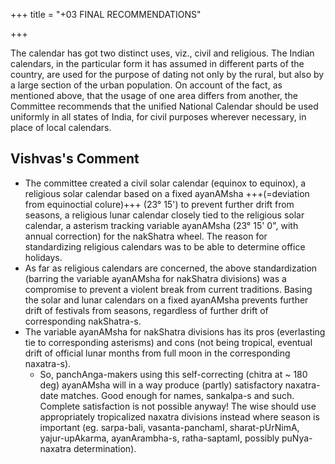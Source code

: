+++
title = "+03 FINAL RECOMMENDATIONS"

+++

The calendar has got two distinct uses, viz., civil and religious. The Indian calendars, in the particular form it has assumed in different parts of the country, are used for the purpose of dating not only by the rural, but also by a large section of the urban population. On account of the fact, as mentioned above, that the usage of one area differs from another, the Committee recommends that the unified National Calendar should be used uniformly in all states of India, for civil purposes wherever necessary, in place of local calendars. 

## Vishvas's Comment
- The committee created a civil solar calendar (equinox to equinox), a religious solar calendar based on a fixed ayanAMsha +++(=deviation from equinoctial colure)+++ (23° 15') to prevent further drift from seasons, a religious lunar calendar closely tied to the religious solar calendar, a asterism tracking variable ayanAMsha (23° 15' 0", with annual correction) for the nakShatra wheel. The reason for standardizing religious calendars was to be able to determine office holidays.
- As far as religious calendars are concerned, the above standardization (barring the variable ayanAMsha for nakShatra divisions) was a compromise to prevent a violent break from current traditions. Basing the solar and lunar calendars on a fixed ayanAMsha prevents further drift of festivals from seasons, regardless of further drift of corresponding nakShatra-s.
- The variable ayanAMsha for nakShatra divisions has its pros (everlasting tie to corresponding asterisms) and cons (not being tropical, eventual drift of official lunar months from full moon in the corresponding naxatra-s).
  - So, panchAnga-makers using this self-correcting (chitra at ~ 180 deg) ayanAMsha will in a way produce (partly) satisfactory naxatra-date matches. Good enough for names, sankalpa-s and such. Complete satisfaction is not possible anyway! The wise should use appropriately tropicalized naxatra divisions instead where season is important (eg. sarpa-bali, vasanta-panchamI, sharat-pUrNimA, yajur-upAkarma, ayanArambha-s, ratha-saptamI, possibly puNya-naxatra determination).
